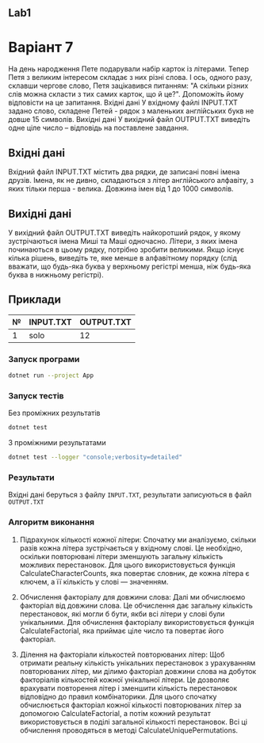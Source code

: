 ## Lab1

# Варіант 7

На день народження Пете подарували набір карток із літерами. Тепер Петя з великим інтересом складає з них різні слова. І ось, одного разу, склавши чергове слово, Петя зацікавився питанням:
"А скільки різних слів можна скласти з тих самих карток, що й це?".
Допоможіть йому відповісти на це запитання.
Вхідні дані
У вхідному файлі INPUT.TXT задано слово, складене Петей - рядок з маленьких англійських букв не довше 15 символів.
Вихідні дані
У вихідний файл OUTPUT.TXT виведіть одне ціле число – відповідь на поставлене завдання.


## Вхідні дані

Вхідний файл INPUT.TXT містить два рядки, де записані повні імена друзів. Імена, як не дивно, складаються з літер англійського алфавіту, з яких тільки перша - велика. Довжина імен від 1 до 1000 символів.

## Вихідні дані

У вихідний файл OUTPUT.TXT виведіть найкоротший рядок, у якому зустрічаються імена Миші та Маші одночасно. Літери, з яких імена починаються в цьому рядку, потрібно зробити великими. Якщо існує кілька рішень, виведіть те, яке менше в алфавітному порядку (слід вважати, що будь-яка буква у верхньому регістрі менша, ніж будь-яка буква в нижньому регістрі).

## Приклади

| №  | INPUT.TXT        | OUTPUT.TXT  |
|----|------------------|-------------|
| 1  |solo| 12  |

### Запуск програми
```bash
dotnet run --project App
```
### Запуск тестів
Без проміжних результатів
```bash
dotnet test
```
З проміжними результатами
```bash
dotnet test --logger "console;verbosity=detailed"
```

### Результати

Вхідні дані беруться з файлу `INPUT.TXT`, результати записуються в файл `OUTPUT.TXT`


### Алгоритм виконання
1. Підрахунок кількості кожної літери:
Спочатку ми аналізуємо, скільки разів кожна літера зустрічається у вхідному слові. Це необхідно, оскільки повторювані літери зменшують загальну кількість можливих перестановок. Для цього використовується функція CalculateCharacterCounts, яка повертає словник, де кожна літера є ключем, а її кількість у слові — значенням.

2. Обчислення факторіалу для довжини слова:
Далі ми обчислюємо факторіал від довжини слова. Це обчислення дає загальну кількість перестановок, які могли б бути, якби всі літери у слові були унікальними. Для обчислення факторіалу використовується функція CalculateFactorial, яка приймає ціле число та повертає його факторіал.

3. Ділення на факторіали кількостей повторюваних літер:
Щоб отримати реальну кількість унікальних перестановок з урахуванням повторюваних літер, ми ділимо факторіал довжини слова на добуток факторіалів кількостей кожної унікальної літери. Це дозволяє врахувати повторення літер і зменшити кількість перестановок відповідно до правил комбінаторики. Для цього спочатку обчислюється факторіал кожної кількості повторюваних літер за допомогою CalculateFactorial, а потім кожний результат використовується в поділі загальної кількості перестановок. Всі ці обчислення проводяться в методі CalculateUniquePermutations.